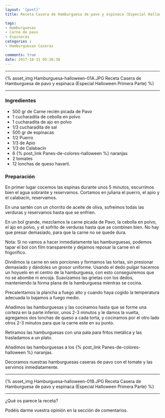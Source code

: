 ```yaml
---
layout: '[post]'
title: Receta Casera de Hamburguesa de pavo y espinaca (Especial Halloween Primera Parte)

tags:
- Hamburguesas
- Carne de pavo
- Espinacas
categories :
- Hamburguesas Caseras

comments: true
date: 2017-10-31 05:26:30
---
```

---
{% asset_img Hamburguesa-halloween-01A.JPG Receta Casera de Hamburguesa de pavo y espinaca (Especial Halloween Primera Parte) %}


---


### Ingredientes

- 500 gr de Carne recién picada de Pavo
- 1 cucharadita de cebolla en polvo
- 1 cucharadita de ajo en polvo
- 1/3 cucharadita de sal
- 500 gr de espinacas
- 1/2 Puerro
- 1/3 de Apio
- 1/3 de Calabacín
- 6 {% post_link Panes-de-colores-halloween %} naranjas
- 2 tomates
- 12 lonchas de queso havarti.


### Preparación

En primer lugar cocemos las espinas durante unos 5 minutos, escurrimos bien el agua sobrante y reservamos. Cortamos en juliana el puerro, el apio y el calabacín, reservamos.

En una sartén con un chorrito de aceite de oliva, sofreímos todas las verduras y reservamos hasta que se enfríen.

En un bol grande, mezclamos la carne picada de Pavo, la cebolla en polvo, el ajo en polvo, y el sofrito de verduras hasta que se combinen bien. No
hay que presar demasiado, para que la carne no se quede dura.

Nota: Si no vamos a hacer inmediatamente las hamburguesas, podemos tapar el bol con film transparente y dejamos reposar la carne en el frigorífico.

Dividimos la carne en seis porciones y formamos las tortas, sin presionar demasiado y dándoles un grosor uniforme. Usando el dedo pulgar hacemos un hoyuelo en el centro de la hamburguesa, con esto conseguiremos que no se abombe ni encoja.
Suavizamos las grietas con los dedos, manteniendo la forma plana de la hamburguesa mientras se cocina.

Precalentamos la plancha a fuego alto y cuando haya cogido la temperatura adecuada lo bajamos a fuego medio.

Añadimos las hamburguesas y las cocinamos hasta que se forme una corteza en la parte inferior,  unos
2-3 minutos y le damos la vuelta, agregamos dos lonchas de queso a cada torta, y cocinamos por el otro lado otros 2-3 minutos para que la carne este en su punto.

Retiramos las hamburguesas con una pala para fritos metálica y las trasladamos a un plato.

Añadimos las hamburguesas a los {% post_link Panes-de-colores-halloween %} naranjas.

Decoramos nuestras hamburguesas caseras de pavo con el tomate y las servimos inmediatamente.

---
{% asset_img Hamburguesa-halloween-01B.JPG Receta Casera de Hamburguesa de pavo y espinaca (Especial Halloween Primera Parte) %}

---


¿Qué os parece la receta?

Podéis darme vuestra opinión en la sección de comentarios.
